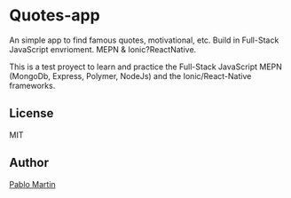 # Quotes-app
An simple app to find famous quotes, motivational, etc. Build in Full-Stack JavaScript envrioment. MEPN & Ionic?ReactNative.

This is a test proyect to learn and practice the Full-Stack JavaScript MEPN (MongoDb, Express, Polymer, NodeJs) and the Ionic/React-Native frameworks.

## License
MIT

## Author
[Pablo Martin](https://www.linkedin.com/in/pablomn/)

